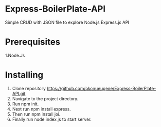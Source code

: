 # Express-BoilerPlate-API

Simple CRUD with JSON file to explore Node.js Express.js API

# Prerequisites

1.Node.Js

 # Installing

1. Clone repository
   https://github.com/okonueugene/Express-BoilerPlate-API.git
2. Navigate to the project directory.
3. Run npm init.
4. Next run npm install express.
5. Then run npm install joi.
6. Finally run node index.js to start server.
